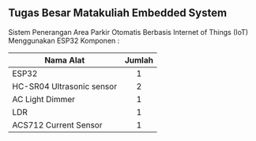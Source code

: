 **Tugas Besar Matakuliah Embedded System**
---
Sistem Penerangan Area Parkir Otomatis Berbasis Internet of Things (IoT) Menggunakan ESP32
Komponen :

| Nama Alat                 | Jumlah |
| ---------                 | :----: |
| ESP32                     |   1    |
| HC-SR04 Ultrasonic sensor |   2    |
| AC Light Dimmer           |   1    |
| LDR                       |   1    |
| ACS712 Current Sensor     |   1    |
